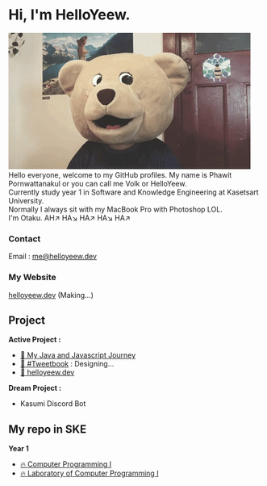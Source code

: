 <!--
### Hi there 👋
-->
# Hi, I'm HelloYeew.
![Alt text](bearcomputer.gif)<br>
Hello everyone, welcome to my GitHub profiles. My name is Phawit Pornwattanakul or you can call me Volk or HelloYeew. <br>
Currently study year 1 in Software and Knowledge Engineering at Kasetsart University. <br>
Normally I always sit with my MacBook Pro with Photoshop LOL. <br>
I'm Otaku. AH↗️ HA↘️ HA↗️ HA↘️ HA↗️ <br>

### Contact
Email : me@helloyeew.dev <br>
### My Website
[helloyeew.dev](http://www.helloyeew.dev)
(Making...)

## Project
**Active Project :**

- [🔰 My Java and Javascript Journey](https://github.com/HelloYeew/my-java-and-javascript-journey)
- [📘 #Tweetbook](https://github.com/HelloYeew/tweetbook) : Designing...
- [📝 helloyeew.dev](https://github.com/HelloYeew/helloyeew.dev)

**Dream Project :**

- Kasumi Discord Bot
## My repo in SKE
**Year 1**
- [🔥 Computer Programming I](https://github.com/HelloYeew/helloyeew-computer-programming-i)
- [🔥 Laboratory of Computer Programming I](https://github.com/HelloYeew/helloyeew-lab-computer-programming-i)

<!--
**HelloYeew/HelloYeew** is a ✨ _special_ ✨ repository because its `README.md` (this file) appears on your GitHub profile.

Here are some ideas to get you started:

- 🔭 I’m currently working on ...
- 🌱 I’m currently learning ...
- 👯 I’m looking to collaborate on ...
- 🤔 I’m looking for help with ...
- 💬 Ask me about ...
- 📫 How to reach me: ...
- 😄 Pronouns: ...
- ⚡ Fun fact: ...
-->
